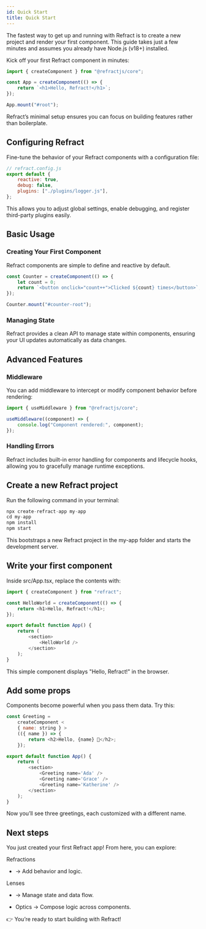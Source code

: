 ```yaml
---
id: Quick Start
title: Quick Start
---
```


The fastest way to get up and running with Refract is to create a new project and render your first component. This guide takes just a few minutes and assumes you already have Node.js (v18+) installed.

Kick off your first Refract component in minutes:

```js
import { createComponent } from "@refractjs/core";

const App = createComponent(() => {
	return `<h1>Hello, Refract!</h1>`;
});

App.mount("#root");
```

Refract’s minimal setup ensures you can focus on building features rather than boilerplate.

## Configuring Refract

Fine-tune the behavior of your Refract components with a configuration file:

```js
// refract.config.js
export default {
	reactive: true,
	debug: false,
	plugins: ["./plugins/logger.js"],
};
```

This allows you to adjust global settings, enable debugging, and register third-party plugins easily.

## Basic Usage

### Creating Your First Component

Refract components are simple to define and reactive by default.

```js
const Counter = createComponent(() => {
	let count = 0;
	return `<button onclick="count++">Clicked ${count} times</button>`;
});

Counter.mount("#counter-root");
```

### Managing State

Refract provides a clean API to manage state within components, ensuring your UI updates automatically as data changes.

## Advanced Features

### Middleware

You can add middleware to intercept or modify component behavior before rendering:

```js
import { useMiddleware } from "@refractjs/core";

useMiddleware((component) => {
	console.log("Component rendered:", component);
});
```

### Handling Errors

Refract includes built-in error handling for components and lifecycle hooks, allowing you to gracefully manage runtime exceptions.

## Create a new Refract project

Run the following command in your terminal:

```js
npx create-refract-app my-app
cd my-app
npm install
npm start

```

This bootstraps a new Refract project in the my-app folder and starts the development server.

## Write your first component

Inside src/App.tsx, replace the contents with:

```js
import { createComponent } from "refract";

const HelloWorld = createComponent(() => {
	return <h1>Hello, Refract!</h1>;
});

export default function App() {
	return (
		<section>
			<HelloWorld />
		</section>
	);
}
```

This simple component displays "Hello, Refract!" in the browser.

## Add some props

Components become powerful when you pass them data. Try this:

```js
const Greeting =
	createComponent <
	{ name: string } >
	(({ name }) => {
		return <h2>Hello, {name} 👋</h2>;
	});

export default function App() {
	return (
		<section>
			<Greeting name='Ada' />
			<Greeting name='Grace' />
			<Greeting name='Katherine' />
		</section>
	);
}
```

Now you’ll see three greetings, each customized with a different name.

## Next steps

You just created your first Refract app! From here, you can explore:

Refractions

- → Add behavior and logic.

Lenses

- → Manage state and data flow.

- Optics
  → Compose logic across components.

👉 You’re ready to start building with Refract!
